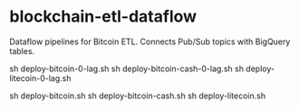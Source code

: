# blockchain-etl-dataflow

Dataflow pipelines for Bitcoin ETL. Connects Pub/Sub topics with BigQuery tables.




sh deploy-bitcoin-0-lag.sh 
sh deploy-bitcoin-cash-0-lag.sh 
sh deploy-litecoin-0-lag.sh 


sh deploy-bitcoin.sh 
sh deploy-bitcoin-cash.sh 
sh deploy-litecoin.sh 


